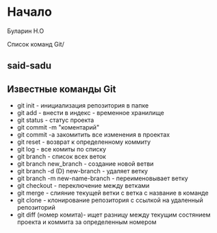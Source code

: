 

# Начало
Буларин Н.О

Список команд Git/



## said-sadu

## Известные команды Git

* git init - инициализация репозитория в папке
* git add - внести в индекс - временное хранилище 
* git status - статус проекта
* git commit -m "коментарий"
* git commit -a закомитить все изменения в проектах
* git reset - возврат к определенному коммиту
* git log - все комиты по списку
* git branch - список всех веток
* git branch new_branch - создание новой ветви
 * git branch -d (D) new-branch - удаляет ветку
 * git branch -m new-name-branch - переименовывает  ветку
 * git checkout - переключение между ветками
 * git merge - слияние текущей ветки с ветка с название в команде
 * git clone - клонирование репозитория с ссылкой на удаленный репозиторий
 * git diff (номер комита)- ищет разницу между текущим состянием проекта и коммита за определенным номером 